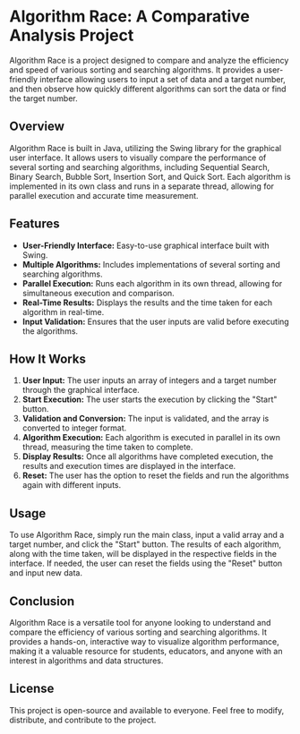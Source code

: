 # Algorithm Race: A Comparative Analysis Project

Algorithm Race is a project designed to compare and analyze the efficiency and speed of various sorting and searching algorithms. It provides a user-friendly interface allowing users to input a set of data and a target number, and then observe how quickly different algorithms can sort the data or find the target number.

## Overview

Algorithm Race is built in Java, utilizing the Swing library for the graphical user interface. It allows users to visually compare the performance of several sorting and searching algorithms, including Sequential Search, Binary Search, Bubble Sort, Insertion Sort, and Quick Sort. Each algorithm is implemented in its own class and runs in a separate thread, allowing for parallel execution and accurate time measurement.

## Features

- **User-Friendly Interface:** Easy-to-use graphical interface built with Swing.
- **Multiple Algorithms:** Includes implementations of several sorting and searching algorithms.
- **Parallel Execution:** Runs each algorithm in its own thread, allowing for simultaneous execution and comparison.
- **Real-Time Results:** Displays the results and the time taken for each algorithm in real-time.
- **Input Validation:** Ensures that the user inputs are valid before executing the algorithms.

## How It Works

1. **User Input:** The user inputs an array of integers and a target number through the graphical interface.
2. **Start Execution:** The user starts the execution by clicking the "Start" button.
3. **Validation and Conversion:** The input is validated, and the array is converted to integer format.
4. **Algorithm Execution:** Each algorithm is executed in parallel in its own thread, measuring the time taken to complete.
5. **Display Results:** Once all algorithms have completed execution, the results and execution times are displayed in the interface.
6. **Reset:** The user has the option to reset the fields and run the algorithms again with different inputs.

## Usage

To use Algorithm Race, simply run the main class, input a valid array and a target number, and click the "Start" button. The results of each algorithm, along with the time taken, will be displayed in the respective fields in the interface. If needed, the user can reset the fields using the "Reset" button and input new data.

## Conclusion

Algorithm Race is a versatile tool for anyone looking to understand and compare the efficiency of various sorting and searching algorithms. It provides a hands-on, interactive way to visualize algorithm performance, making it a valuable resource for students, educators, and anyone with an interest in algorithms and data structures.

## License

This project is open-source and available to everyone. Feel free to modify, distribute, and contribute to the project.
